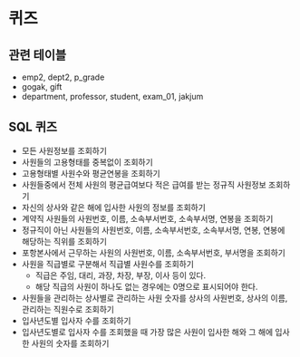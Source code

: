 # 퀴즈
## 관련 테이블
- emp2, dept2, p_grade
- gogak, gift
- department, professor, student, exam_01, jakjum

## SQL 퀴즈
- 모든 사원정보를 조회하기
- 사원들의 고용형태를 중복없이 조회하기
- 고용형태별 사원수와 평균연봉을 조회하기
- 사원들중에서 전체 사원의 평균급여보다 적은 급여를 받는 정규직 사원정보 조회하기
- 자신의 상사와 같은 해에 입사한 사원의 정보를 조회하기
- 계약직 사원들의 사원번호, 이름, 소속부서번호, 소속부서명, 연봉을 조회하기
- 정규직이 아닌 사원들의 사원번호, 이름, 소속부서번호, 소속부서명, 연봉, 연봉에 해당하는 직위를 조회하기
- 포항본사에서 근무하는 사원의 사원번호, 이름, 소속부서번호, 부서명을 조회하기
- 사원을 직급별로 구분해서 직급별 사원수를 조회하기
  + 직급은 주임, 대리, 과장, 차장, 부장, 이사 등이 있다.
  * 해당 직급의 사원이 하나도 없는 경우에는 0명으로 표시되어야 한다.
- 사원들을 관리하는 상사별로 관리하는 사원 숫자를 상사의 사원번호, 상사의 이름, 관리하는 직원수로 조회하기
- 입사년도별 입사자 수를 조회하기
- 입사년도별로 입사자 수를 조회했을 때 가장 많은 사원이 입사한 해와 그 해에 입사한 사원의 숫자를 조회하기
